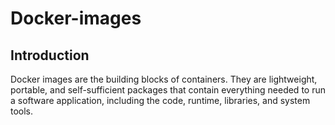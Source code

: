 # Docker-images

## Introduction

Docker images are the building blocks of containers. They are lightweight, portable, and self-sufficient packages that contain everything needed to run a software application, including the code, runtime, libraries, and system tools.
